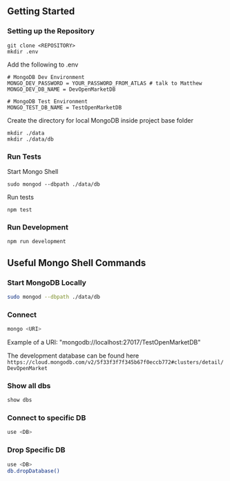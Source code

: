## Getting Started

### Setting up the Repository

```
git clone <REPOSITORY>
mkdir .env
```

Add the following to .env

```
# MongoDB Dev Environment
MONGO_DEV_PASSWORD = YOUR_PASSWORD_FROM_ATLAS # talk to Matthew
MONGO_DEV_DB_NAME = DevOpenMarketDB

# MongoDB Test Environment
MONGO_TEST_DB_NAME = TestOpenMarketDB
```

Create the directory for local MongoDB inside project base folder

```
mkdir ./data
mkdir ./data/db
```

### Run Tests

Start Mongo Shell

```
sudo mongod --dbpath ./data/db
```

Run tests

```
npm test
```

### Run Development

```
npm run development
```

## Useful Mongo Shell Commands

### Start MongoDB Locally

```bash
sudo mongod --dbpath ./data/db
```

### Connect

```bash
mongo <URI>
```

Example of a URI: "mongodb://localhost:27017/TestOpenMarketDB"

The development database can be found here `https://cloud.mongodb.com/v2/5f33f3f7f345b67f0eccb772#clusters/detail/DevOpenMarket`

### Show all dbs

```bash
show dbs
```

### Connect to specific DB

```bash
use <DB>
```

### Drop Specific DB

```bash
use <DB>
db.dropDatabase()
```
